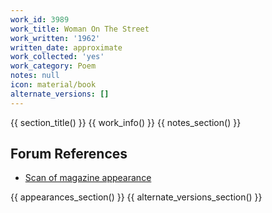 ```yaml
---
work_id: 3989
work_title: Woman On The Street
work_written: '1962'
written_date: approximate
work_collected: 'yes'
work_category: Poem
notes: null
icon: material/book
alternate_versions: []
---
```


{{ section_title() }}
{{ work_info() }}
{{ notes_section() }}
## Forum References
- [Scan of magazine appearance](https://bukowskiforum.com/threads/northwest-review-fall-1962.11049/)

{{ appearances_section() }}
{{ alternate_versions_section() }}